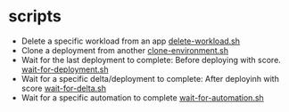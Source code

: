 # scripts

- Delete a specific workload from an app [delete-workload.sh](delete-workload)
- Clone a deployment from another [clone-environment.sh](clone-environment.sh)
- Wait for the last deployment to complete: Before deploying with score. [wait-for-deployment.sh](wait-for-deployment.sh)
- Wait for a specific delta/deployment to complete: After deployinh with score [wait-for-delta.sh](wait-for-delta.sh)
- Wait for a specific automation to complete [wait-for-automation.sh](wait-for-automation.sh)
